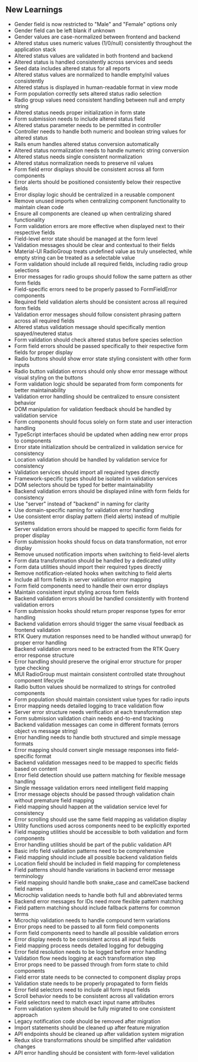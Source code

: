 ## New Learnings
- Gender field is now restricted to "Male" and "Female" options only
- Gender field can be left blank if unknown
- Gender values are case-normalized between frontend and backend
- Altered status uses numeric values (1/0/null) consistently throughout the application stack
- Altered status values are validated in both frontend and backend
- Altered status is handled consistently across services and seeds
- Seed data includes altered status for all reports
- Altered status values are normalized to handle empty/nil values consistently
- Altered status is displayed in human-readable format in view mode
- Form population correctly sets altered status radio selection
- Radio group values need consistent handling between null and empty string
- Altered status needs proper initialization in form state
- Form submission needs to include altered status field
- Altered status parameter needs to be permitted in controller
- Controller needs to handle both numeric and boolean string values for altered status
- Rails enum handles altered status conversion automatically
- Altered status normalization needs to handle numeric string conversion
- Altered status needs single consistent normalization
- Altered status normalization needs to preserve nil values
- Form field error displays should be consistent across all form components
- Error alerts should be positioned consistently below their respective fields
- Error display logic should be centralized in a reusable component
- Remove unused imports when centralizing component functionality to maintain clean code
- Ensure all components are cleaned up when centralizing shared functionality
- Form validation errors are more effective when displayed next to their respective fields
- Field-level error state should be managed at the form level
- Validation messages should be clear and contextual to their fields
- Material-UI RadioGroup treats undefined value as truly unselected, while empty string can be treated as a selectable value
- Form validation should include all required fields, including radio group selections
- Error messages for radio groups should follow the same pattern as other form fields
- Field-specific errors need to be properly passed to FormFieldError components
- Required field validation alerts should be consistent across all required form fields
- Validation error messages should follow consistent phrasing pattern across all required fields
- Altered status validation message should specifically mention spayed/neutered status
- Form validation should check altered status before species selection
- Form field errors should be passed specifically to their respective form fields for proper display
- Radio buttons should show error state styling consistent with other form inputs
- Radio button validation errors should only show error message without visual styling on the buttons
- Form validation logic should be separated from form components for better maintainability
- Validation error handling should be centralized to ensure consistent behavior
- DOM manipulation for validation feedback should be handled by validation service
- Form components should focus solely on form state and user interaction handling
- TypeScript interfaces should be updated when adding new error props to components
- Error state initialization should be centralized in validation service for consistency
- Location validation should be handled by validation service for consistency
- Validation services should import all required types directly
- Framework-specific types should be isolated in validation services
- DOM selectors should be typed for better maintainability
- Backend validation errors should be displayed inline with form fields for consistency
- Use "server" instead of "backend" in naming for clarity
- Use domain-specific naming for validation error handling
- Use consistent error display pattern (field alerts) instead of multiple systems
- Server validation errors should be mapped to specific form fields for proper display
- Form submission hooks should focus on data transformation, not error display
- Remove unused notification imports when switching to field-level alerts
- Form data transformation should be handled by a dedicated utility
- Form data utilities should import their required types directly
- Remove notification-related hooks when switching to field alerts
- Include all form fields in server validation error mapping
- Form field components need to handle their own error displays
- Maintain consistent input styling across form fields
- Backend validation errors should be handled consistently with frontend validation errors
- Form submission hooks should return proper response types for error handling
- Backend validation errors should trigger the same visual feedback as frontend validation
- RTK Query mutation responses need to be handled without unwrap() for proper error handling
- Backend validation errors need to be extracted from the RTK Query error response structure
- Error handling should preserve the original error structure for proper type checking
- MUI RadioGroup must maintain consistent controlled state throughout component lifecycle
- Radio button values should be normalized to strings for controlled components
- Form population should maintain consistent value types for radio inputs
- Error mapping needs detailed logging to trace validation flow
- Server error structure needs verification at each transformation step
- Form submission validation chain needs end-to-end tracking
- Backend validation messages can come in different formats (errors object vs message string)
- Error handling needs to handle both structured and simple message formats
- Error mapping should convert single message responses into field-specific format
- Backend validation messages need to be mapped to specific fields based on content
- Error field detection should use pattern matching for flexible message handling
- Single message validation errors need intelligent field mapping
- Error message objects should be passed through validation chain without premature field mapping
- Field mapping should happen at the validation service level for consistency
- Error scrolling should use the same field mapping as validation display
- Utility functions used across components need to be explicitly exported
- Field mapping utilities should be accessible to both validation and form components
- Error handling utilities should be part of the public validation API
- Basic info field validation patterns need to be comprehensive
- Field mapping should include all possible backend validation fields
- Location field should be included in field mapping for completeness
- Field patterns should handle variations in backend error message terminology
- Field mapping should handle both snake_case and camelCase backend field names
- Microchip validation needs to handle both full and abbreviated terms
- Backend error messages for IDs need more flexible pattern matching
- Field pattern matching should include fallback patterns for common terms
- Microchip validation needs to handle compound term variations
- Error props need to be passed to all form field components
- Form field components need to handle all possible validation errors
- Error display needs to be consistent across all input fields
- Field mapping process needs detailed logging for debugging
- Error field resolution needs to be logged before error handling
- Validation flow needs logging at each transformation step
- Error props need to be passed through from form state to child components
- Field error state needs to be connected to component display props
- Validation state needs to be properly propagated to form fields
- Error field selectors need to include all form input fields
- Scroll behavior needs to be consistent across all validation errors
- Field selectors need to match exact input name attributes
- Form validation system should be fully migrated to one consistent approach
- Legacy notification code should be removed after migration
- Import statements should be cleaned up after feature migration
- API endpoints should be cleaned up after validation system migration
- Redux slice transformations should be simplified after validation changes
- API error handling should be consistent with form-level validation